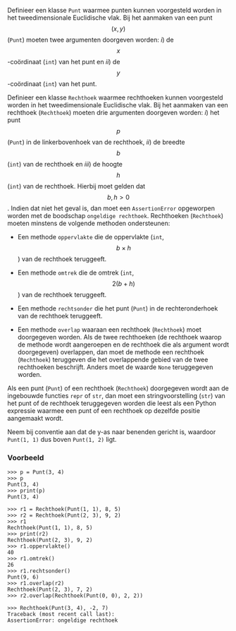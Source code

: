 Definieer een klasse `Punt` waarmee punten kunnen voorgesteld worden in het tweedimensionale Euclidische vlak. Bij het aanmaken van een punt $$(x, y)$$ (`Punt`) moeten twee argumenten doorgeven worden: *i*) de $$x$$-coördinaat (`int`) van het punt en *ii*) de $$y$$-coördinaat (`int`) van het punt.

Definieer een klasse `Rechthoek` waarmee rechthoeken kunnen voorgesteld worden in het tweedimensionale Euclidische vlak. Bij het aanmaken van een rechthoek (`Rechthoek`) moeten drie argumenten doorgeven worden: *i*) het punt $$p$$ (`Punt`) in de linkerbovenhoek van de rechthoek, *ii*) de breedte $$b$$ (`int`) van de rechthoek en  *iii*) de hoogte $$h$$ (`int`) van de rechthoek. Hierbij moet gelden dat $$b,h > 0$$. Indien dat niet het geval is, dan moet een `AssertionError` opgeworpen worden met de boodschap `ongeldige rechthoek`. Rechthoeken (`Rechthoek`) moeten minstens de volgende methoden ondersteunen:

- Een methode `oppervlakte` die de oppervlakte (`int`, $$b \times h$$) van de rechthoek teruggeeft.

- Een methode `omtrek` die de omtrek (`int`, $$2(b + h)$$) van de rechthoek teruggeeft.

- Een methode `rechtsonder` die het punt (`Punt`) in de rechteronderhoek van de rechthoek teruggeeft.

- Een methode `overlap` waaraan een rechthoek (`Rechthoek`) moet doorgegeven worden. Als de twee rechthoeken (de rechthoek waarop de methode wordt aangeroepen en de rechthoek die als argument wordt doorgegeven) overlappen, dan moet de methode een rechthoek (`Rechthoek`) teruggeven die het overlappende gebied van de twee rechthoeken beschrijft. Anders moet de waarde `None` teruggegeven worden.

Als een punt (`Punt`) of een rechthoek (`Rechthoek`) doorgegeven wordt aan de ingebouwde functies `repr` of `str`, dan moet een stringvoorstelling (`str`) van het punt of de rechthoek teruggegeven worden die leest als een Python expressie waarmee een punt of een rechthoek op dezelfde positie aangemaakt wordt.

Neem bij conventie aan dat de y-as naar benenden gericht is, waardoor `Punt(1, 1)` dus boven `Punt(1, 2)` ligt.

### Voorbeeld

```console?lang=python&prompt=>>>
>>> p = Punt(3, 4)
>>> p
Punt(3, 4)
>>> print(p)
Punt(3, 4)

>>> r1 = Rechthoek(Punt(1, 1), 8, 5)
>>> r2 = Rechthoek(Punt(2, 3), 9, 2)
>>> r1
Rechthoek(Punt(1, 1), 8, 5)
>>> print(r2)
Rechthoek(Punt(2, 3), 9, 2)
>>> r1.oppervlakte()
40
>>> r1.omtrek()
26
>>> r1.rechtsonder()
Punt(9, 6)
>>> r1.overlap(r2)
Rechthoek(Punt(2, 3), 7, 2)
>>> r2.overlap(Rechthoek(Punt(0, 0), 2, 2))

>>> Rechthoek(Punt(3, 4), -2, 7)
Traceback (most recent call last):
AssertionError: ongeldige rechthoek
```
